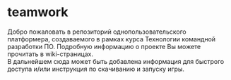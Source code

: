# teamwork
Добро пожаловать в репозиторий однопользовательского платформера, создаваемого в рамках курса Технологии командной разработки ПО. Подробную информацию о проекте Вы можете прочитать в wiki-страницах.\
В дальнейшем сюда может быть добавлена информация для быстрого доступа и/или инструкция по скачиванию и запуску игры.
